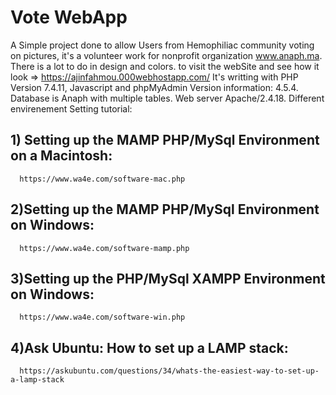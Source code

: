 
# Vote WebApp
A Simple project done to allow Users from Hemophiliac community voting on pictures, it's a volunteer work for nonprofit organization www.anaph.ma.
There is a lot to do in design and colors.
to visit the webSite and see how it look => https://ajinfahmou.000webhostapp.com/
It's writting with PHP Version 7.4.11, Javascript and phpMyAdmin Version information: 4.5.4.
Database is Anaph with multiple tables. Web server Apache/2.4.18.
Different envirenement Setting tutorial: 
## 1) Setting up the MAMP PHP/MySql Environment on a Macintosh:
      https://www.wa4e.com/software-mac.php
## 2)Setting up the MAMP PHP/MySql Environment on Windows:
      https://www.wa4e.com/software-mamp.php
## 3)Setting up the PHP/MySql XAMPP Environment on Windows:
      https://www.wa4e.com/software-win.php
## 4)Ask Ubuntu: How to set up a LAMP stack:
      https://askubuntu.com/questions/34/whats-the-easiest-way-to-set-up-a-lamp-stack
  
